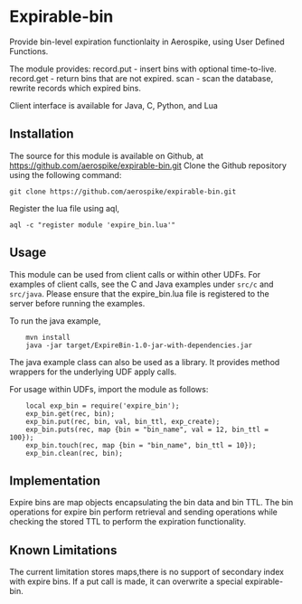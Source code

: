 Expirable-bin
=============

Provide bin-level expiration functionlaity in Aerospike, using User Defined Functions.

The module provides:
record.put - insert bins with optional time-to-live.
record.get - return bins that are not expired.
scan - scan the database, rewrite records which expired bins.

Client interface is available for Java, C, Python, and Lua

## Installation

The source for this module is available on Github, at https://github.com/aerospike/expirable-bin.git
Clone the Github repository using the following command:
```
git clone https://github.com/aerospike/expirable-bin.git
```

Register the lua file using aql,
```aql
aql -c "register module 'expire_bin.lua'"
```

## Usage
This module can be used from client calls or within other UDFs. For examples of client
calls, see the C and Java examples under ```src/c``` and ```src/java```. Please ensure
that the expire_bin.lua file is registered to the server before running the examples.

To run the java example,
```
	mvn install
	java -jar target/ExpireBin-1.0-jar-with-dependencies.jar
```
The java example class can also be used as a library. It provides method wrappers for
the underlying UDF apply calls. 

For usage within UDFs, import the module as follows:
```
	local exp_bin = require('expire_bin');
	exp_bin.get(rec, bin);
	exp_bin.put(rec, bin, val, bin_ttl, exp_create);
	exp_bin.puts(rec, map {bin = "bin_name", val = 12, bin_ttl = 100});
	exp_bin.touch(rec, map {bin = "bin_name", bin_ttl = 10});
	exp_bin.clean(rec, bin);
```
## Implementation
Expire bins are map objects encapsulating the bin data and bin TTL. The bin operations for
expire bin perform retrieval and sending operations while checking the stored TTL 
to perform the expiration functionality. 

## Known Limitations
The current limitation stores maps,there is no support of secondary index with expire bins.
If a put call is made, it can overwrite a special expirable-bin.
